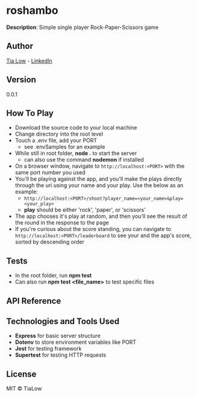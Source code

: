 # roshambo
**Description**: Simple single player Rock-Paper-Scissors game

## Author
[Tia Low](https://tialow.com/) - [LinkedIn](https://www.linkedin.com/in/tia-low/)

## Version
0.0.1

## How To Play

- Download the source code to your local machine
- Change directory into the root level
- Touch a .env file, add your PORT
  - see .envSamples for an example
- While still in root folder, **node .** to start the server
  - can also use the command **nodemon** if installed
- On a browser window, navigate to `http://localhost:<PORT>` with the same port number you used
- You'll be playing against the app, and you'll make the plays directly through the uri using your name and your play. Use the below as an example:
  - `http://localhost:<PORT>/shoot?player_name=<your_name>&play=<your_play>`
  - **play** should be either 'rock', 'paper', or 'scissors'
- The app chooses it's play at random, and then you'll see the result of the round in the response to the page
- If you're curious about the score standing, you can navigate to `http://localhost:<PORT>/leaderboard` to see your and the app's score, sorted by descending order

## Tests
- In the root folder, run **npm test**
- Can also run **npm test \<file_name\>** to test specific files


## API Reference


## Technologies and Tools Used
- **Express** for basic server structure
- **Dotenv** to store environment variables like PORT
- **Jest** for testing framework
- **Supertest** for testing HTTP requests

## License
MIT &copy; TiaLow

